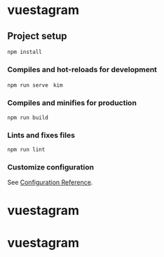 # vuestagram

## Project setup
```
npm install 
```

### Compiles and hot-reloads for development
```
npm run serve　kim
```

### Compiles and minifies for production
```
npm run build
```

### Lints and fixes files
```
npm run lint
```

### Customize configuration
See [Configuration Reference](https://cli.vuejs.org/config/).
# vuestagram
# vuestagram
